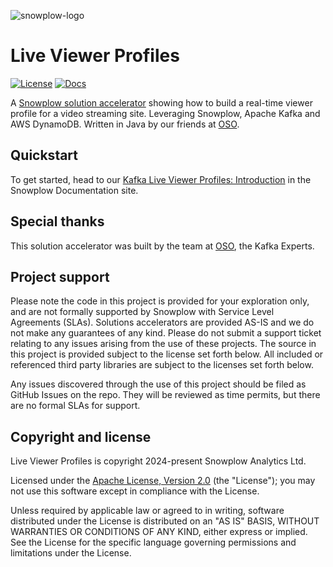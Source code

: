 ![snowplow-logo](.github/media/snowplow_solution_accelerators.png)

# Live Viewer Profiles

[![License][license-image]][license]
[![Docs][guide-image]][guide-intro]

A [Snowplow solution accelerator][solution-accelerators] showing how to build a real-time viewer profile for a video streaming site. Leveraging Snowplow, Apache Kafka and AWS DynamoDB. Written in Java by our friends at [OSO][oso].

## Quickstart

To get started, head to our [Kafka Live Viewer Profiles: Introduction][guide-intro] in the Snowplow Documentation site.

## Special thanks

This solution accelerator was built by the team at [OSO][oso], the Kafka Experts.

## Project support

Please note the code in this project is provided for your exploration only, and are not formally supported by Snowplow with Service Level Agreements (SLAs). Solutions accelerators are provided AS-IS and we do not make any guarantees of any kind. Please do not submit a support ticket relating to any issues arising from the use of these projects. The source in this project is provided subject to the license set forth below. All included or referenced third party libraries are subject to the licenses set forth below.

Any issues discovered through the use of this project should be filed as GitHub Issues on the repo. They will be reviewed as time permits, but there are no formal SLAs for support.

## Copyright and license

Live Viewer Profiles is copyright 2024-present Snowplow Analytics Ltd.

Licensed under the [Apache License, Version 2.0][license] (the "License");
you may not use this software except in compliance with the License.

Unless required by applicable law or agreed to in writing, software
distributed under the License is distributed on an "AS IS" BASIS,
WITHOUT WARRANTIES OR CONDITIONS OF ANY KIND, either express or implied.
See the License for the specific language governing permissions and
limitations under the License.

[solution-accelerators]: https://snowplow.io/solution-accelerators

[oso]: https://oso.sh/?utm_source=snowplow&utm_medium=web&utm_campaign=solution_accelerator

[license]: https://www.apache.org/licenses/LICENSE-2.0
[license-image]: https://img.shields.io/github/license/snowplow/snowplow-android-tracker

[guide-intro]: https://docs.snowplow.io/tutorials/kafka-live-viewer-profiles/introduction
[guide-image]: https://img.shields.io/badge/📚-Documentation-blue
